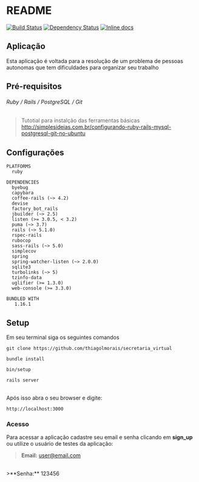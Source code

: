 # README
[![Build Status](https://travis-ci.org/thiagolmorais/secretaria_virtual.svg?branch=master)](https://travis-ci.org/thiagolmorais/secretaria_virtual)
[![Dependency Status](https://beta.gemnasium.com/badges/github.com/thiagolmorais/secretaria_virtual.svg)](https://beta.gemnasium.com/projects/github.com/thiagolmorais/secretaria_virtual)
[![Inline docs](http://inch-ci.org/github/thiagolmorais/secretaria_virtual.svg?branch=master)](http://inch-ci.org/github/thiagolmorais/secretaria_virtual)

## Aplicação

Esta aplicação é voltada para a resolução de um problema de pessoas autonomas que tem dificuldades para organizar seu trabalho

## Pré-requisitos
###### Ruby / Rails / PostgreSQL / Git

>Tutotial para instalção das ferramentas básicas <br>
http://simplesideias.com.br/configurando-ruby-rails-mysql-postgresql-git-no-ubuntu

## Configurações
```
PLATFORMS
  ruby

DEPENDENCIES
  byebug
  capybara
  coffee-rails (~> 4.2)
  devise
  factory_bot_rails
  jbuilder (~> 2.5)
  listen (>= 3.0.5, < 3.2)
  puma (~> 3.7)
  rails (~> 5.1.0)
  rspec-rails
  rubocop
  sass-rails (~> 5.0)
  simplecov
  spring
  spring-watcher-listen (~> 2.0.0)
  sqlite3
  turbolinks (~> 5)
  tzinfo-data
  uglifier (>= 1.3.0)
  web-console (>= 3.3.0)

BUNDLED WITH
   1.16.1
```

## Setup

Em seu terminal siga os seguintes comandos
```
git clone https://github.com/thiagolmorais/secretaria_virtual
```
```rails
bundle install
```
```rails
bin/setup
```
```Rails
rails server
```
<br>
Após isso abra o seu browser e digite:

```
http://localhost:3000
```

### Acesso
Para acessar a aplicação cadastre seu email e senha clicando em **sign_up** ou utilize o usuário de testes da aplicação:
>**Email:** user@email.com
<br>
>**Senha:** 123456
